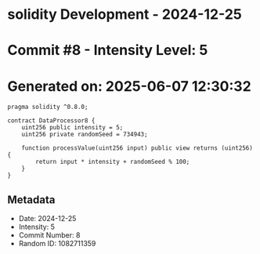﻿# solidity Development - 2024-12-25
# Commit #8 - Intensity Level: 5
# Generated on: 2025-06-07 12:30:32
```solidity
pragma solidity ^0.8.0;

contract DataProcessor8 {
    uint256 public intensity = 5;
    uint256 private randomSeed = 734943;

    function processValue(uint256 input) public view returns (uint256) {
        return input * intensity + randomSeed % 100;
    }
}
```
## Metadata
- Date: 2024-12-25
- Intensity: 5
- Commit Number: 8
- Random ID: 1082711359
